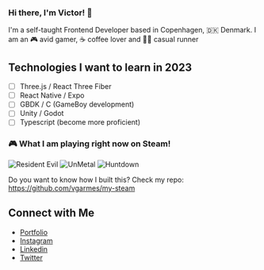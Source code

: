 ### Hi there, I'm Victor! 👋

I'm a self-taught Frontend Developer based in Copenhagen, 🇩🇰 Denmark. I am an 🎮 avid gamer, ☕️ coffee lover and 🏃🏻 casual runner

## Technologies I want to learn in 2023

- [ ] Three.js / React Three Fiber
- [ ] React Native / Expo
- [ ] GBDK / C (GameBoy development)
- [ ] Unity / Godot
- [ ] Typescript (become more proficient)

### 🎮 What I am playing right now on Steam!

<a href="https://steamcommunity.com/app/304240" target="_blank" style="text-decoration:none;">
    <img src="https://cdn.cloudflare.steamstatic.com/steam/apps/304240/capsule_231x87.jpg"} alt="Resident Evil" />
  </a><a href="https://steamcommunity.com/app/1203710" target="_blank" style="text-decoration:none;">
    <img src="https://cdn.cloudflare.steamstatic.com/steam/apps/1203710/capsule_231x87.jpg"} alt="UnMetal" />
  </a><a href="https://steamcommunity.com/app/598550" target="_blank" style="text-decoration:none;">
    <img src="https://cdn.cloudflare.steamstatic.com/steam/apps/598550/capsule_231x87.jpg"} alt="Huntdown" />
  </a>

Do you want to know how I built this? Check my repo: https://github.com/vgarmes/my-steam

## Connect with Me

- [Portfolio](https://vgarmes.github.io/portfolio/) <br/>
- [Instagram](https://www.instagram.com/vgmestre) <br/>
- [Linkedin](https://www.linkedin.com/in/vgmestre/) <br/>
- [Twitter](https://twitter.com/vgmestre) <br/>
